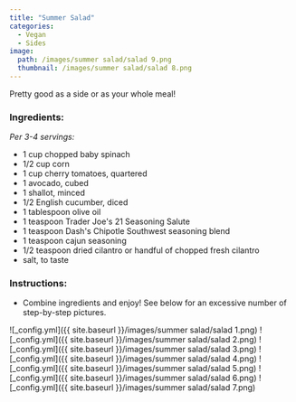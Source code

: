 ```yaml
---
title: "Summer Salad"
categories:
  - Vegan
  - Sides
image:
  path: /images/summer salad/salad 9.png
  thumbnail: /images/summer salad/salad 8.png
---
```


Pretty good as a side or as your whole meal!


### Ingredients:

_Per 3-4 servings:_

* 1 cup chopped baby spinach
* 1/2 cup corn
* 1 cup cherry tomatoes, quartered
* 1 avocado, cubed
* 1 shallot, minced
* 1/2 English cucumber, diced
* 1 tablespoon olive oil
* 1 teaspoon Trader Joe's 21 Seasoning Salute
* 1 teaspoon Dash's Chipotle Southwest seasoning blend
* 1 teaspoon cajun seasoning
* 1/2 teaspoon dried cilantro or handful of chopped fresh cilantro
* salt, to taste


### Instructions:

* Combine ingredients and enjoy! See below for an excessive number of step-by-step pictures.

![_config.yml]({{ site.baseurl }}/images/summer salad/salad 1.png)
![_config.yml]({{ site.baseurl }}/images/summer salad/salad 2.png)
![_config.yml]({{ site.baseurl }}/images/summer salad/salad 3.png)
![_config.yml]({{ site.baseurl }}/images/summer salad/salad 4.png)
![_config.yml]({{ site.baseurl }}/images/summer salad/salad 5.png)
![_config.yml]({{ site.baseurl }}/images/summer salad/salad 6.png)
![_config.yml]({{ site.baseurl }}/images/summer salad/salad 7.png)


